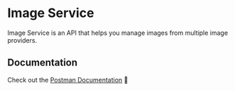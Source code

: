 # Image Service

Image Service is an API that helps you manage images from multiple image providers.

## Documentation

Check out the [Postman Documentation](https://documenter.getpostman.com/view/11863559/UVJeFbfs) 🚀
